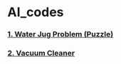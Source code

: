 # AI_codes

### [1. Water Jug Problem (Puzzle) ](https://github.com/nileshlad09/AI_codes/blob/main/water_jug_problem.cpp)
### [2. Vacuum Cleaner](https://github.com/nileshlad09/AI_codes/blob/main/vacuume_cleaner.cpp)
